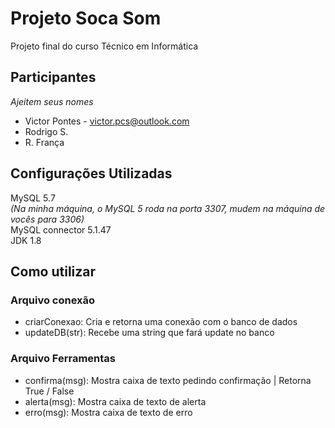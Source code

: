 ﻿# Projeto Soca Som

Projeto final do curso Técnico em Informática

## Participantes
_Ajeitem seus nomes_
* Victor Pontes - victor.pcs@outlook.com
* Rodrigo S.
* R. França

## Configurações Utilizadas
MySQL 5.7  
_(Na minha máquina, o MySQL 5 roda na porta 3307, mudem na máquina de vocês para 3306)_  
MySQL connector 5.1.47  
JDK 1.8  

## Como utilizar

### Arquivo conexão
* criarConexao: Cria e retorna uma conexão com o banco de dados
* updateDB(str): Recebe uma string que fará update no banco

### Arquivo Ferramentas
* confirma(msg): Mostra caixa de texto pedindo confirmação | Retorna True / False
* alerta(msg): Mostra caixa de texto de alerta
* erro(msg): Mostra caixa de texto de erro